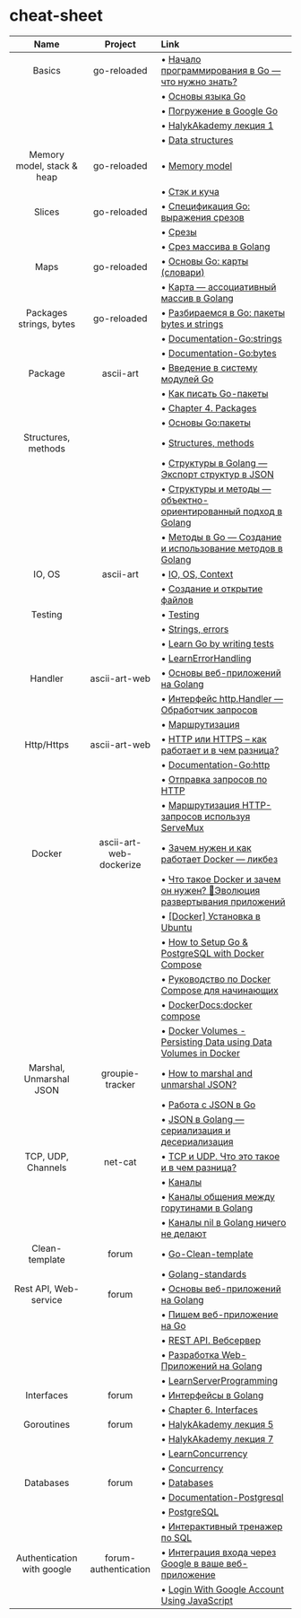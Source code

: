 # cheat-sheet



|    **Name**                 |   **Project**               |   **Link**                                                                                                                                             |
|:---------------------------:|:---------------------------:|:-------------------------------------------------------------------------------------------------------------------------------------------------------|
| Basics                      |   go-reloaded               | •  [Начало программирования в Go — что нужно знать?](https://golangify.com/go-beginning)                                                               |
|                             |                             | •  [Основы языка Go](https://metanit.com/go/tutorial/2.1.php)                                                                                          |
|                             |                             | •  [Погружение в Google Go](https://www.youtube.com/watch?v=sAHzVzjM3WI&list=PLBOo6DBmP5V9CAXxxl6EZxZpMmT_4ZOca&index=1)                               |
|                             |                             | •  [HalykAkademy лекция 1](https://aitube.kz/video?id=8b93f9e3-cdd2-43c1-a449-a207c69d39bb&playlistId=c6cd0a6e-f01e-42ca-9cba-c776ef95ec26)            |
|                             |                             | •  [Data structures](https://drive.google.com/file/d/1N2fnD9HpmuR0Buoz8neAd95CtAuPduzw/view?usp=sharing)                                               |
| Memory model, stack & heap  |   go-reloaded               | •  [Memory model](https://drive.google.com/file/d/1Vh1rI_KkRxFkTzGWJlcMbhLy2dDZfvns/view?usp=sharing)                                                  |
|                             |                             | •  [Стэк и куча](https://www.youtube.com/watch?v=O-TvywJfo1I)                                                                                          |
| Slices                      |   go-reloaded               | •  [Спецификация Go: выражения срезов](https://golang-blog.blogspot.com/2019/06/go-specification-slice-expressions.html)                               |
|                             |                             | •  [Срезы](https://metanit.com/go/tutorial/2.13.php)                                                                                                   |
|                             |                             | •  [Срез массива в Golang](https://golangify.com/slice-array)                                                                                          |
| Maps                        |   go-reloaded               | •  [Основы Go: карты (словари)](https://golang-blog.blogspot.com/2019/01/go-maps.html)                                                                 |
|                             |                             | •  [Карта — ассоциативный массив в Golang](https://golangify.com/map)                                                                                  |
| Packages strings, bytes     |   go-reloaded               | •  [Разбираемся в Go: пакеты bytes и strings](https://habr.com/ru/post/307554/)                                                                        |
|                             |                             | •  [Documentation-Go:strings](https://pkg.go.dev/strings)                                                                                              |
|                             |                             | •  [Documentation-Go:bytes](https://pkg.go.dev/bytes)                                                                                                  |
| Package                     |    ascii-art                | •  [Введение в систему модулей Go](https://habr.com/ru/post/421411/)                                                                                   |
|                             |                             | •  [Как писать Go-пакеты](https://habr.com/ru/company/ruvds/blog/464289/)                                                                              |
|                             |                             | •  [Chapter 4. Packages](https://www.miek.nl/go/#packages)                                                                                             |
|                             |                             | •  [Основы Go:пакеты](https://golang-blog.blogspot.com/2018/12/go-packages.html)                                                                       |
| Structures, methods         |                             | •  [Structures, methods](https://drive.google.com/file/d/1V3WIqDTGbBZP7EbE89_Lfh0K9F4DlTyV/view)                                                       |
|                             |                             | •  [Структуры в Golang — Экспорт структур в JSON](https://golangify.com/struct)                                                                        |
|                             |                             | •  [Структуры и методы — объектно-ориентированный подход в Golang](https://golangify.com/oop)                                                          |
|                             |                             | •  [Методы в Go — Создание и использование методов в Golang](https://golangify.com/methods)                                                            |
| IO, OS                      |    ascii-art                | •  [IO, OS, Context](https://drive.google.com/file/d/1PfLhwstBSR7kZjot-8MheUrKX1TdKHo1/view?usp=sharing)                                               |
|                             |                             | •  [Создание и открытие файлов](https://metanit.com/go/tutorial/8.2.php)                                                                               |
| Testing                     |                             | •  [Testing](https://drive.google.com/file/d/10fJfhhJLVX7ILpZ1SCZcFZ2glti8uB60/view?usp=sharing)                                                       |
|                             |                             | •  [Strings, errors](https://drive.google.com/file/d/1p4Dqg8mzBv44O6LbIQKszSvf_kO26MwV/view?usp=sharing )                                              |
|                             |                             | •  [Learn Go by writing tests](https://dev.to/quii/learn-go-by-writing-tests-structs-methods-interfaces--table-driven-tests-1p01)                      |
|                             |                             | •  [LearnErrorHandling](https://github.com/golang/go/wiki/LearnErrorHandling)                                                                          |
| Handler                     |  ascii-art-web              | •  [Основы веб-приложений на Golang](https://golangify.com/web-application-basics)                                                                     |
|                             |                             | •  [Интерфейс http.Handler — Обработчик запросов](https://golangify.com/http-handler-interface)                                                        |
|                             |                             | •  [Маршрутизация](https://metanit.com/go/web/1.2.php)                                                                                                 |
| Http/Https                  |  ascii-art-web              | •  [HTTP или HTTPS – как работает и в чем разница?](https://www.youtube.com/watch?v=C9T_7D12URI)                                                       |
|                             |                             | •  [Documentation-Go:http](https://pkg.go.dev/net/http)                                                                                                |
|                             |                             | •  [Отправка запросов по HTTP](https://metanit.com/go/tutorial/9.5.php)                                                                                |
|                             |                             | •  [Маршрутизация HTTP-запросов используя ServeMux](https://golangify.com/routing-servemux)                                                            |
| Docker                      |  ascii-art-web-dockerize    | •  [Зачем нужен и как работает Docker — ликбез](https://www.youtube.com/watch?v=KS80Knz-1Z4)                                                           |
|                             |                             | •  [Что такое Docker и зачем он нужен? 🐳Эволюция развертывания приложений](https://www.youtube.com/watch?v=KPlYP_qmsUg)                               |
|                             |                             | •  [[Docker] Установка в Ubuntu](https://www.youtube.com/watch?v=tNqeS5RZjfc)                                                                          |
|                             |                             | •  [How to Setup Go & PostgreSQL with Docker Compose](https://www.youtube.com/watch?v=77MzXcx2Xa4)                                                     |
|                             |                             | •  [Руководство по Docker Compose для начинающих](https://habr.com/ru/company/ruvds/blog/450312/)                                                      |
|                             |                             | •  [DockerDocs:docker compose](https://docs.docker.com/engine/reference/commandline/compose/)                                                          |
|                             |                             | •  [Docker Volumes - Persisting Data using Data Volumes in Docker](https://www.toolsqa.com/docker/docker-volume/)                                      |
| Marshal, Unmarshal JSON     |  groupie-tracker            | •  [How to marshal and unmarshal JSON?](https://www.youtube.com/watch?v=ZM5tlKa-iW8)                                                                   |
|                             |                             | •  [Работа с JSON в Go](https://golang-blog.blogspot.com/2019/11/json-golang.html)                                                                     |
|                             |                             | •  [JSON в Golang — сериализация и десериализация](https://golangify.com/json)                                                                         |
| TCP, UDP, Channels          |  net-cat                    | •  [TCP и UDP. Что это такое и в чем разница?](https://www.youtube.com/watch?v=yMSJKBQINAc)                                                            |
|                             |                             | •  [Каналы](https://metanit.com/go/tutorial/7.2.php)                                                                                                   |
|                             |                             | •  [Каналы общения между горутинами в Golang](https://golangify.com/goroutines#kanal-go)                                                               |
|                             |                             | •  [Каналы nil в Golang ничего не делают](https://golangify.com/goroutines#kanal)                                                                      |
| Clean-template              |  forum                      | •  [Go-Clean-template](https://github.com/evrone/go-clean-template)                                                                                    |
|                             |                             | •  [Golang-standards ](https://github.com/golang-standards/project-layout)                                                                             |
| Rest API, Web-service       |  forum                      | •  [Основы веб-приложений на Golang](https://golangify.com/web-application-basics)                                                                     |
|                             |                             | •  [Пишем веб-приложение на Go](https://www.youtube.com/playlist?list=PLGtcqyFrda9474GltUO-7S4KoJVcdLMp4)                                              |
|                             |                             | •  [REST API. Вебсервер](https://www.youtube.com/watch?v=oTC-86QADI0&list=PLP19RjSHH4aENxkai8lzF0ocA4EZyS0vn&index=1)                                  |
|                             |                             | •  [Разработка Web-Приложений на Golang](https://www.youtube.com/watch?v=1LFbmWk7NLQ&list=PLbTTxxr-hMmyFAvyn7DeOgNRN8BQdjFm8)                          |
|                             |                             | •  [LearnServerProgramming](https://github.com/golang/go/wiki/LearnServerProgramming)                                                                  |
| Interfaces                  |  forum                      | •  [Интерфейсы в Golang](https://golangify.com/interface)                                                                                              |
|                             |                             | •  [Chapter 6. Interfaces](https://www.miek.nl/go/#interfaces)                                                                                         |
| Goroutines                  |  forum                      | •  [HalykAkademy лекция 5](https://aitube.kz/video?id=5c8b93ec-f345-447c-9691-3d366618530a&playlistId=c6cd0a6e-f01e-42ca-9cba-c776ef95ec26&blockType=15)                                                                                                                                                                                                       |
|                             |                             | •  [HalykAkademy лекция 7](https://aitube.kz/video?id=c96f1450-352c-4eff-9368-c816bcdc4802&playlistId=c6cd0a6e-f01e-42ca-9cba-c776ef95ec26&blockType=15)                                                                                                                                                                                                       |
|                             |                             | •  [LearnConcurrency](https://github.com/golang/go/wiki/LearnConcurrency)                                                                              |
|                             |                             | •  [Concurrency](https://drive.google.com/file/d/1pX0BT8FrLdh_7aeM7dMhM9_XcLC_zJAY/view?usp=sharing)                                                   |
| Databases                   |  forum                      | •  [Databases](https://drive.google.com/file/d/1rYu6DH03LZfxQqJ4VbhPZXsAAFsZZt6-/view?usp=sharing)                                                     |
|                             |                             | •  [Documentation-Postgresql](https://www.postgresql.org/docs/current/)                                                                                |
|                             |                             | •  [PostgreSQL](https://metanit.com/go/tutorial/10.3.php)                                                                                              |
|                             |                             | •  [Интерактивный тренажер по SQL](https://stepik.org/course/63054/promo)                                                                              |
| Authentication with google  |  forum-authentication       | •  [Интеграция входа через Google в ваше веб-приложение](https://developers.google.com/identity/sign-in/web/sign-in)                                   |
|                             |                             | •  [Login With Google Account Using JavaScript](https://www.youtube.com/watch?v=PctSxrQ3JrI)                                                           |
